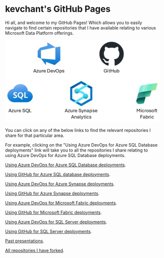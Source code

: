 # kevchant's GitHub Pages

Hi all, and welcome to my GitHub Pages! Which allows you to easily navigate to find certain repositories that I have available relating to various Microsoft Data Platform offerings.

<p align="center">
    <img src="./images/github_page_image.jpg" alt="GitHub Page image">
</p>

You can click on any of the below links to find the relevant repositories I share for that particular area. 

For example, clicking on the "Using Azure DevOps for Azure SQL Database deployments" link will take you to all the repositories I share relating to using Azure DevOps for Azure SQL Database deployments.

[Using Azure DevOps for Azure SQL Database deployments](azdoazuresqldb.md).

[Using GitHub for Azure SQL database deployments](ghazuresqldb.md).

[Using Azure DevOps for Azure Synapse deployments](azdoazuresynapse.md).

[Using GitHub for Azure Synapse deployments](ghazuresynapse.md).

[Using Azure DevOps for Microsoft Fabric deployments](azdomicrosoftfabric.md).

[Using GitHub for Microsoft Fabric deployments](ghmicrosoftfabric.md).

[Using Azure DevOps for SQL Server deployments](azdosqlserver.md).

[Using GitHub for SQL Server deployments](ghsqlserver.md).

[Past presentations](presentations.md).

[All repositories I have forked](forks.md).